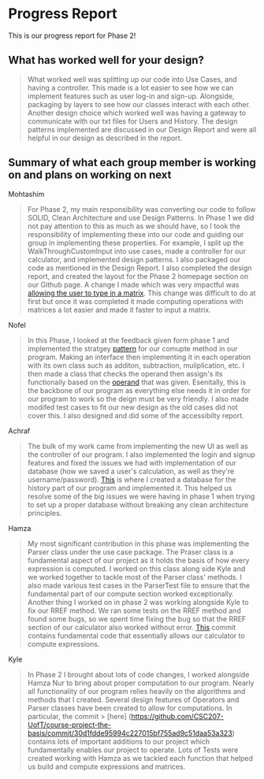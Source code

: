 # Progress Report

This is our progress report for Phase 2!

## What has worked well for your design?

> What worked well was splitting up our code into Use Cases, and having a controller. This made is a lot easier to see how we can implement features such as user log-in and sign-up. Alongside, packaging by layers to see how our classes interact with each other. Another design choice which worked well was having a gateway to communicate with our txt files for Users and History. The design patterns implemented are discussed in our Design Report and were all helpful in our design as described in the report.
## Summary of what each group member is working on and plans on working on next

Mohtashim

> For Phase 2, my main responsibility was converting our code to follow SOLID, Clean Architecture and use Design Patterns. In Phase 1 we did not pay attention to this as much as we should have, so I took the responsibility of implementing these into our code and guiding our group in implementing these properties. For example, I split up the WalkThroughCustomInput into use cases, made a controller for our calculator, and implemented design patterns. I also packaged our code as mentioned in the Design Report. I also completed the design report, and created the layout for the Phase 2 homepage section on our Github page. A change I made which was very impactful was [allowing the user to type in a matrix](https://github.com/CSC207-UofT/course-project-the-basis/pull/66/files). This change was difficult to do at first but once it was completed it made computing operations with matrices a lot easier and made it faster to input a matrix.


Nofel

> In this Phase, I looked at the feedback given form phase 1 and implemented the stratgey [pattern](https://github.com/CSC207-UofT/course-project-the-basis/commit/6f621052451fbc362c7a0a851cc63381ba9ba202) for our comupte method in our program. Making an interface then implementing it in each operation with its own class such as additon, subtraction, muliplication, etc. I then made a class that checks the operand then assign's its functionaily based on the [operand](https://github.com/CSC207-UofT/course-project-the-basis/commit/050b10840b1b08ca28622b5089b3e66b850c6843) that was given. Esenitally, this is the backbone of our program as everything else needs it in order for our program to work so the deign must be very friendly. I also made modifed test cases to fit our new design as the old cases did not cover this. I also designed and did some of the accessibilty report.


Achraf

> The bulk of my work came from implementing the new UI as well as the controller of our program. I also implemented the login and signup features and fixed the issues we had with implementation of our database (how we saved a user's calculation, as well as they're username/password).
>[This](https://github.com/CSC207-UofT/course-project-the-basis/commit/43b457b91c2ee54c493684c51a950dc770df02f4) is where I created a database for the history part of our program and implemented it. This helped us resolve some of the big issues we were having in phase 1 when trying to set up a proper database without breaking any clean architecture principles.  


Hamza

> My most significant contribution in this phase was implementing the Parser class under the use case package. The Praser class is a fundamental aspect of our project as it holds the basis of how every expression is computed. I worked on this class along side Kyle and we worked together to tackle most of the Parser class' methods. I also made various test cases in the ParserTest file to ensure that the fundamental part of our compute section worked exceptionally. Another thing I worked on in phase 2 was working alongside Kyle to fix our RREF method. We ran some tests on the RREF method and found some bugs, so we spent time fixing the bug so that the RREF section of our calculator also worked without error.
> [This](https://github.com/CSC207-UofT/course-project-the-basis/commit/30d1fdde95994c227015bf755ad9c51daa53a323) commit contains fundamental code that essentially allows our calculator to compute expressions.

Kyle

> In Phase 2 I brought about lots of code changes, I worked alongside Hamza Nur to bring about proper computation to our program. Nearly all functionality of our program relies heavily on the algorithms and methods that I created. Several design features of Operators and Parser classes have been created to allow for computations. In particular, the commit > [here] (https://github.com/CSC207-UofT/course-project-the-basis/commit/30d1fdde95994c227015bf755ad9c51daa53a323) contains lots of important additions to our project which fundamentally enables our project to operate. Lots of Tests were created working with Hamza as we tackled each function that helped us build and compute expressions and matrices.
